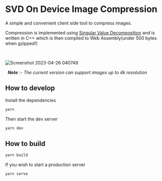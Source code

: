 # SVD On Device Image Compression


A simple and convenient client side tool to compress images. 

Compression is implemented using [Singular Value Decomposition](https://en.wikipedia.org/wiki/Singular_value_decomposition) and is written in C++ which is then compiled to Web Assembly(under 500 bytes when gzipped!)    
  
&nbsp;

    
![Screenshot 2023-04-26 040749](https://user-images.githubusercontent.com/100620626/234419329-a01aaa6b-6607-4305-9d19-07d300beab4d.png)

  
&nbsp;
***Note** :- The current version can support images up to 4k resolution*
## How to develop

Install the dependencies

```bash
yarn
```

Then start the dev server

```bash
yarn dev
```

## How to build

```bash
yarn build
```

If you wish to start a production server

```bash
yarn serve
```
